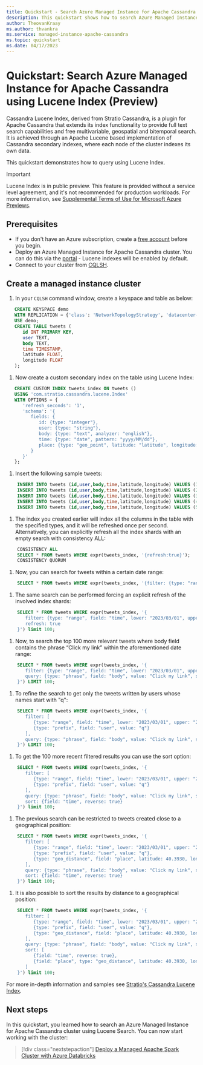 ```yaml
---
title: Quickstart - Search Azure Managed Instance for Apache Cassandra using Stratio's Cassandra Lucene Index.
description: This quickstart shows how to search Azure Managed Instance for Apache Cassandra cluster using Stratio's Cassandra Lucene Index.
author: TheovanKraay
ms.author: thvankra
ms.service: managed-instance-apache-cassandra
ms.topic: quickstart
ms.date: 04/17/2023
---
```

# Quickstart: Search Azure Managed Instance for Apache Cassandra using Lucene Index (Preview)

Cassandra Lucene Index, derived from Stratio Cassandra, is a plugin for Apache Cassandra that extends its index functionality to provide full text search capabilities and free multivariable, geospatial and bitemporal search. It is achieved through an Apache Lucene based implementation of Cassandra secondary indexes, where each node of the cluster indexes its own data.

This quickstart demonstrates how to query using Lucene Index.

> [!IMPORTANT]
> Lucene Index is in public preview.
> This feature is provided without a service level agreement, and it's not recommended for production workloads.
> For more information, see [Supplemental Terms of Use for Microsoft Azure Previews](https://azure.microsoft.com/support/legal/preview-supplemental-terms/).

## Prerequisites

- If you don't have an Azure subscription, create a [free account](https://azure.microsoft.com/free/?WT.mc_id=A261C142F) before you begin.
- Deploy an Azure Managed Instance for Apache Cassandra cluster. You can do this via the [portal](create-cluster-portal.md) - Lucene indexes will be enabled by default.
- Connect to your cluster from [CQLSH](https://learn.microsoft.com/en-us/azure/managed-instance-apache-cassandra/create-cluster-portal#connecting-from-cqlsh).

## Create a managed instance cluster

1. In your `CQLSH` command window, create a keyspace and table as below:

```SQL
   CREATE KEYSPACE demo
   WITH REPLICATION = {'class': 'NetworkTopologyStrategy', 'datacenter-1': 3};
   USE demo;
   CREATE TABLE tweets (
      id INT PRIMARY KEY,
      user TEXT,
      body TEXT,
      time TIMESTAMP,
      latitude FLOAT,
      longitude FLOAT
   );
```

1. Now create a custom secondary index on the table using Lucene Index:

```SQL
   CREATE CUSTOM INDEX tweets_index ON tweets ()
   USING 'com.stratio.cassandra.lucene.Index'
   WITH OPTIONS = {
      'refresh_seconds': '1',
      'schema': '{
         fields: {
            id: {type: "integer"},
            user: {type: "string"},
            body: {type: "text", analyzer: "english"},
            time: {type: "date", pattern: "yyyy/MM/dd"},
            place: {type: "geo_point", latitude: "latitude", longitude: "longitude"}
         }
      }'
   };
```

1. Insert the following sample tweets:

```SQL
    INSERT INTO tweets (id,user,body,time,latitude,longitude) VALUES (1,'theo','Make money fast, 5 easy tips', '2023-04-01T11:21:59.001+0000', 0.0, 0.0);
    INSERT INTO tweets (id,user,body,time,latitude,longitude) VALUES (2,'theo','Click my link, like my stuff!', '2023-04-01T11:21:59.001+0000', 0.0, 0.0);
    INSERT INTO tweets (id,user,body,time,latitude,longitude) VALUES (3,'quetzal','Click my link, like my stuff!', '2023-04-02T11:21:59.001+0000', 0.0, 0.0);
    INSERT INTO tweets (id,user,body,time,latitude,longitude) VALUES (4,'quetzal','Click my link, like my stuff!', '2023-04-01T11:21:59.001+0000', 40.3930, -3.7328);
    INSERT INTO tweets (id,user,body,time,latitude,longitude) VALUES (5,'quetzal','Click my link, like my stuff!', '2023-04-01T11:21:59.001+0000', 40.3930, -3.7329);
```

1. The index you created earlier will index all the columns in the table with the specified types, and it will be refreshed once per second. Alternatively, you can explicitly refresh all the index shards with an empty search with consistency ALL:

```SQL
    CONSISTENCY ALL
    SELECT * FROM tweets WHERE expr(tweets_index, '{refresh:true}');
    CONSISTENCY QUORUM
```

1. Now, you can search for tweets within a certain date range:

```SQL
    SELECT * FROM tweets WHERE expr(tweets_index, '{filter: {type: "range", field: "time", lower: "2023/03/01", upper: "2023/05/01"}}');
```
1. The same search can be performed forcing an explicit refresh of the involved index shards:

```SQL
    SELECT * FROM tweets WHERE expr(tweets_index, '{
       filter: {type: "range", field: "time", lower: "2023/03/01", upper: "2023/05/01"},
       refresh: true
    }') limit 100;
```

1. Now, to search the top 100 more relevant tweets where body field contains the phrase “Click my link” within the aforementioned date range:

```SQL
    SELECT * FROM tweets WHERE expr(tweets_index, '{
       filter: {type: "range", field: "time", lower: "2023/03/01", upper: "2023/05/01"},
       query: {type: "phrase", field: "body", value: "Click my link", slop: 1}
    }') LIMIT 100;
```

1. To refine the search to get only the tweets written by users whose names start with "q":

```SQL
    SELECT * FROM tweets WHERE expr(tweets_index, '{
       filter: [
          {type: "range", field: "time", lower: "2023/03/01", upper: "2023/05/01"},
          {type: "prefix", field: "user", value: "q"}
       ],
       query: {type: "phrase", field: "body", value: "Click my link", slop: 1}
    }') LIMIT 100;
```

1. To get the 100 more recent filtered results you can use the sort option:

```SQL
    SELECT * FROM tweets WHERE expr(tweets_index, '{
       filter: [
          {type: "range", field: "time", lower: "2023/03/01", upper: "2023/05/01"},
          {type: "prefix", field: "user", value: "q"}
       ],
       query: {type: "phrase", field: "body", value: "Click my link", slop: 1},
       sort: {field: "time", reverse: true}
    }') limit 100;
```

1. The previous search can be restricted to tweets created close to a geographical position:

```SQL
    SELECT * FROM tweets WHERE expr(tweets_index, '{
       filter: [
          {type: "range", field: "time", lower: "2023/03/01", upper: "2023/05/01"},
          {type: "prefix", field: "user", value: "q"},
          {type: "geo_distance", field: "place", latitude: 40.3930, longitude: -3.7328, max_distance: "1km"}
       ],
       query: {type: "phrase", field: "body", value: "Click my link", slop: 1},
       sort: {field: "time", reverse: true}
    }') limit 100;
```

1. It is also possible to sort the results by distance to a geographical position:

```SQL
    SELECT * FROM tweets WHERE expr(tweets_index, '{
       filter: [
          {type: "range", field: "time", lower: "2023/03/01", upper: "2023/05/01"},
          {type: "prefix", field: "user", value: "q"},
          {type: "geo_distance", field: "place", latitude: 40.3930, longitude: -3.7328, max_distance: "1km"}
       ],
       query: {type: "phrase", field: "body", value: "Click my link", slop: 1},
       sort: [
          {field: "time", reverse: true},
          {field: "place", type: "geo_distance", latitude: 40.3930, longitude: -3.7328}
       ]
    }') limit 100;
```

For more in-depth information and samples see [Stratio's Cassandra Lucene Index](https://github.com/Stratio/cassandra-lucene-index/blob/branch-3.0.14/doc/documentation.rst). 

## Next steps

In this quickstart, you learned how to search an Azure Managed Instance for Apache Cassandra cluster using Lucene Search. You can now start working with the cluster:

> [!div class="nextstepaction"]
> [Deploy a Managed Apache Spark Cluster with Azure Databricks](deploy-cluster-databricks.md)
